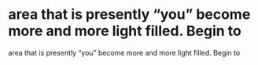 # area that is presently “you” become more and more light filled. Begin to

area that is presently “you” become more and more light filled. Begin to